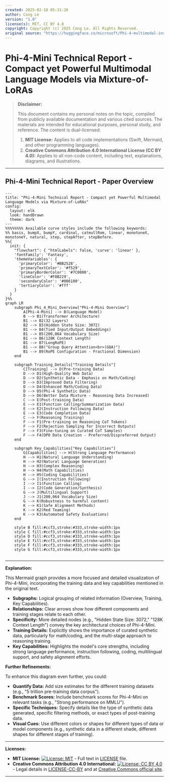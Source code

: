 ```yaml
---
created: 2025-02-18 05:31:26
author: Cong Le
version: "1.0"
license(s): MIT, CC BY 4.0
copyright: Copyright (c) 2025 Cong Le. All Rights Reserved.
original source: "https://huggingface.co/microsoft/Phi-4-multimodal-instruct/blob/main/phi_4_mm.tech_report.02252025.pdf"
---
```




# Phi-4-Mini Technical Report - Compact yet Powerful Multimodal Language Models via Mixture-of-LoRAs
> **Disclaimer:**
>
> This document contains my personal notes on the topic,
> compiled from publicly available documentation and various cited sources.
> The materials are intended for educational purposes, personal study, and reference.
> The content is dual-licensed:
> 1. **MIT License:** Applies to all code implementations (Swift, Mermaid, and other programming languages).
> 2. **Creative Commons Attribution 4.0 International License (CC BY 4.0):** Applies to all non-code content, including text, explanations, diagrams, and illustrations.
---


## Phi-4-Mini Technical Report - Paper Overview



```mermaid
---
title: "Phi-4-Mini Technical Report - Compact yet Powerful Multimodal Language Models via Mixture-of-LoRAs"
config:
  layout: elk
  look: handDrawn
  theme: dark
---
%%%%%%%% Available curve styles include the following keywords:
%% basis, bumpX, bumpY, cardinal, catmullRom, linear, monotoneX, monotoneY, natural, step, stepAfter, stepBefore.
%%{
  init: {
    "flowchart": { "htmlLabels": false, 'curve': 'linear' },
    'fontFamily': 'Fantasy',
    'themeVariables': {
      'primaryColor': '#BB2528',
      'primaryTextColor': '#f529',
      'primaryBorderColor': '#7C0000',
      'lineColor': '#F8B229',
      'secondaryColor': '#006100',
      'tertiaryColor': '#fff'
    }
  }
}%%
graph LR
    subgraph Phi_4_Mini_Overview["Phi-4-Mini Overview"]
        A[Phi-4-Mini] --> B(Language Model)
        B --> B1(Transformer Architecture)
        B1 --> B2(32 Layers)
        B2 --> B3(Hidden State Size: 3072)
        B1 --> B4(Tied Input/Output Embeddings)
        B1 --> B5(200,064 Vocabulary Size)
        B1 --> B6(128K Context Length)
        B1 --> B7(LongRoPE)
        B1 --> B8("Group Query Attention<br>(GQA)")
        B1 --> B9(RoPE Configuration - Fractional Dimension)
    end

    subgraph Training_Details["Training Details"]
        C[Training] --> D(Pre-training Data)
        D --> D1(High-Quality Web Data)
        D --> D2(Synthetic Data - Emphasis on Math/Coding)
        D --> D3(Improved Data Filtering)
        D --> D4(Enhanced Math/Coding Data)
        D --> D5(Phi-4 Synthetic Data)
        D --> D6(Better Data Mixture - Reasoning Data Increased)
        C --> E(Post-training Data)
        E --> E1(Function Calling/Summarization Data)
        E --> E2(Instruction Following Data)
        E --> E3(Code Completion Data)
        C --> F(Reasoning Training)
        F --> F1(Pre-training on Reasoning CoT Tokens)
        F --> F2(Rejection Sampling for Incorrect Outputs)
        F --> F3(Fine-tuning on Curated CoT Samples)
        F --> F4(DPO Data Creation - Preferred/Dispreferred Output)
    end

    subgraph Key_Capabilities["Key Capabilities"]
        G[Capabilities] --> H(Strong Language Performance)
        H --> H1(Natural Language Understanding)
        H --> H2(Natural Language Generation)
        H --> H3(Complex Reasoning)
        H --> H4(Math Capabilities)
        H --> H5(Coding Capabilities)
        G --> I(Instruction Following)
        I --> I1(Function Calling)
        I --> I2(Code Generation/Synthesis)
        G --> J(Multilingual Support)
        J --> J1(200,064 Vocabulary Size)
        G --> K(Robustness to harmful content)
        K --> K1(Safe Alignment Methods)
        K --> K2(Red Teaming)
        K --> K3(Automated Safety Evaluations)
    end

    style B fill:#ccf3,stroke:#333,stroke-width:1px
    style C fill:#ccf3,stroke:#333,stroke-width:1px
    style D fill:#ccf3,stroke:#333,stroke-width:1px
    style E fill:#ccf3,stroke:#333,stroke-width:1px
    style F fill:#ccf3,stroke:#333,stroke-width:1px
    style G fill:#ccf3,stroke:#333,stroke-width:1px
    
```


----


**Explanation:**

This Mermaid graph provides a more focused and detailed visualization of Phi-4-Mini, incorporating the training data and key capabilities mentioned in the original text.

*   **Subgraphs:**  Logical grouping of related information (Overview, Training, Key Capabilities).
*   **Relationships:** Clear arrows show how different components and training stages relate to each other.
*   **Specificity:**  More detailed nodes (e.g., "Hidden State Size: 3072," "128K Context Length") convey the key architectural choices of Phi-4-Mini.
*   **Training Details:** Explicitly shows the importance of curated synthetic data, particularly for math/coding, and the multi-stage approach to reasoning training.
*   **Key Capabilities:**  Highlights the model's core strengths, including strong language performance, instruction following, coding, multilingual support, and safety alignment efforts.

**Further Refinements:**

To enhance this diagram even further, you could:

*   **Quantify Data:** Add size estimates for the different training datasets (e.g., "5 trillion pre-training data corpus").
*   **Benchmark Scores:**  Include benchmark scores for Phi-4-Mini on relevant tasks (e.g., "Strong performance on MMLU").
*   **Specific Techniques:** Specify details like the type of synthetic data generated, specific filtering methods, or exact types of post-training data.
*   **Visual Cues:** Use different colors or shapes for different types of data or model components (e.g., synthetic data in a different shade, different shapes for different stages of training).



---
**Licenses:**

- **MIT License:**  [![License: MIT](https://img.shields.io/badge/License-MIT-yellow.svg)](LICENSE) - Full text in [LICENSE](LICENSE) file.
- **Creative Commons Attribution 4.0 International:** [![License: CC BY 4.0](https://licensebuttons.net/l/by/4.0/88x31.png)](LICENSE-CC-BY) - Legal details in [LICENSE-CC-BY](LICENSE-CC-BY) and at [Creative Commons official site](http://creativecommons.org/licenses/by/4.0/).

---